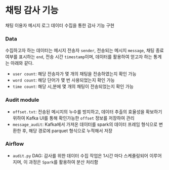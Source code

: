 # 채팅 감사 기능 
채팅 이용자 메시지 로그 데이터 수집을 통한 감사 기능 구현

### Data
수집하고자 하는 데이터는 메시지 전송자 `sender`, 전송되는 메시지 `message`, 채팅 종료 여부를 표시하는 `end`, 전송 시간 `timestamp`이며, 데이터를 활용하여 얻고자 하는 통계는 아래와 같다. 
- `user count`: 해당 전송자가 몇 개의 채팅을 전송하였는지 확인 가능 
- `word count`: 해당 단어가 몇 번 사용되었는지 확인 가능
- `time count`: 해당 시,분에 몇 개의 채팅이 전송되었는지 확인 가능


### Audit module
- `offset.txt`: 전송된 메시지의 누수를 방지하고, 데이터 추출의 효율성을 확보하기 위하여 Kafka UI를 통해 확인가능한 `offset` 정보를 저장하여 관리
- `message_audit`: Kafka에서 가져온 데이터를 spark의 데이터 프레임 형식으로 변환한 후, 해당 경로에 parquet 형식으로 누적해서 저장


### Airflow
- `audit.py` DAG: 감사를 위한 데이터 수집 작업은 1시간 마다 스케줄링되어 이루어지며, 이 과정은 `Spark`를 활용하여 분산 처리함 
